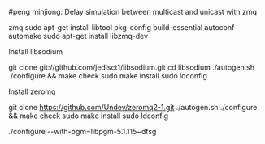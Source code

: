 #peng minjiong:
Delay simulation between multicast and unicast with zmq 

 zmq
sudo apt-get install libtool pkg-config build-essential autoconf automake
sudo apt-get install libzmq-dev

Install libsodium

git clone git://github.com/jedisct1/libsodium.git
cd libsodium
./autogen.sh
./configure && make check
sudo make install
sudo ldconfig

Install zeromq

git clone https://github.com/Undev/zeromq2-1.git
./autogen.sh
./configure && make check
sudo make install
sudo ldconfig


./configure --with-pgm=libpgm-5.1.115~dfsg

